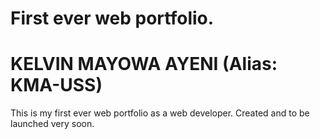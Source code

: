 # First ever web portfolio.
# KELVIN MAYOWA AYENI (Alias: KMA-USS)
This is my first ever web portfolio as a web developer.
Created and to be launched very soon.
